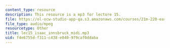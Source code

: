 ```yaml
---
content_type: resource
description: This resource is a mp3 for lecture 15.
file: https://ol-ocw-studio-app-qa.s3.amazonaws.com/courses/21m-220-early-music-fall-2010/f4e6755df311c438e040979caf0ddaba_lec15_isaac_innsbruck_midi.mp3
file_type: audio/mpeg
resourcetype: Other
title: lec15_isaac_innsbruck_midi.mp3
uid: f4e6755d-f311-c438-e040-979caf0ddaba
---
```

